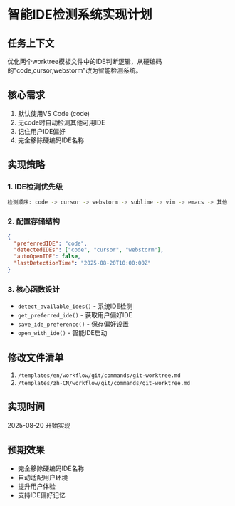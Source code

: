 # 智能IDE检测系统实现计划

## 任务上下文
优化两个worktree模板文件中的IDE判断逻辑，从硬编码的"code,cursor,webstorm"改为智能检测系统。

## 核心需求
1. 默认使用VS Code (code)
2. 无code时自动检测其他可用IDE
3. 记住用户IDE偏好
4. 完全移除硬编码IDE名称

## 实现策略

### 1. IDE检测优先级
```bash
检测顺序: code -> cursor -> webstorm -> sublime -> vim -> emacs -> 其他
```

### 2. 配置存储结构
```json
{
  "preferredIDE": "code",
  "detectedIDEs": ["code", "cursor", "webstorm"],
  "autoOpenIDE": false,
  "lastDetectionTime": "2025-08-20T10:00:00Z"
}
```

### 3. 核心函数设计
- `detect_available_ides()` - 系统IDE检测
- `get_preferred_ide()` - 获取用户偏好IDE
- `save_ide_preference()` - 保存偏好设置
- `open_with_ide()` - 智能IDE启动

## 修改文件清单
1. `/templates/en/workflow/git/commands/git-worktree.md`
2. `/templates/zh-CN/workflow/git/commands/git-worktree.md`

## 实现时间
2025-08-20 开始实现

## 预期效果
- 完全移除硬编码IDE名称
- 自动适配用户环境
- 提升用户体验
- 支持IDE偏好记忆